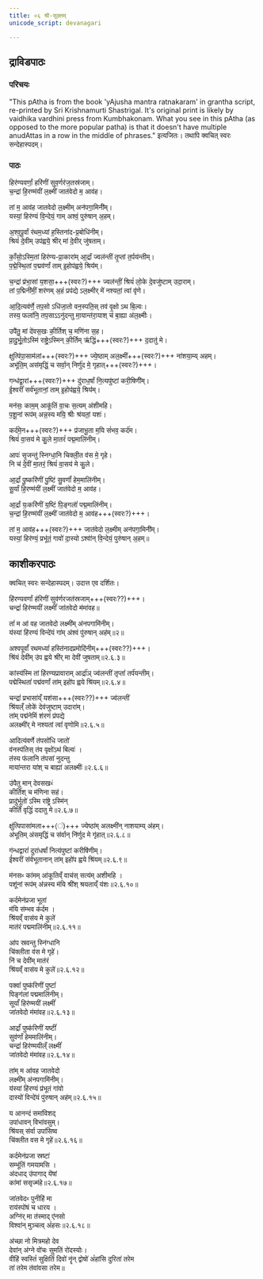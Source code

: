 ```yaml
---  
title: ०६ श्री-सूक्तम् 
unicode_script: devanagari

---
```


## द्राविडपाठः
### परिचयः
"This pAtha is from the book 'yAjusha mantra ratnakaram' in grantha script, re-printed by Sri Krishnamurti Shastrigal. It's original print is likely by vaidhika vardhini press from Kumbhakonam. What you see in this pAtha (as opposed to the more popular patha) is that it doesn't have multiple anudAttas in a row in the middle of phrases." इत्यजितः। तथापि क्वचित् स्वरः सन्देहास्पदम्।  

### पाठः
हिर॑ण्यवर्णां॒ हरि॑णीं सुव॒र्णर॑ज॒तस्र॑जाम्।  
च॒न्द्रां हि॒रण्म॑यीं ल॒क्ष्मीं जात॑वेदो म॒ आव॑ह।  

तां म॒ आव॑ह जातवेदो ल॒क्ष्मीम् अन॑पगा॒मिनी॑॑म्।  
यस्यां॒ हिर॑ण्यं वि॒न्देयं॒ गाम् अश्वं॒ पुरु॑षान् अ॒हम्।  

अ॒श्व॒पू॒र्वां र॑थम॒ध्यां ह॒स्तिना॑द-प्र॒बोधि॑नीम्।  
श्रियं॑ दे॒वीम् उप॑ह्वये॒ श्रीर् मा॑ दे॒वीर् जु॑षताम्।  

काँ॒सो॒ऽस्मि॒तां हिर॑ण्य-प्रा॒कारा॑म् आ॒र्द्रां ज्वल॑न्तीं तृ॒प्तां त॒र्पय॑न्तीम्।  
प॒द्मे॒स्थि॒तां प॒द्मव॑र्णां ताम् इ॒होप॑ह्वये॒ श्रिय॑॑म्।  

च॒न्द्रां प्र॑भा॒सां य॒शसा॒+++(स्वरः?)+++ ज्वल॑न्तीं॒ श्रियं॑ लो॒के दे॒वजु॑ष्टाम् उदा॒राम्।  
तां प॒द्मिनी॑मीं॒ शर॑णम् अ॒हं प्रप॑द्ये ऽल॒क्ष्मीर् मे॑ नश्यतां॒ त्वां वृ॑णे।  

आ॒दि॒त्यव॑र्णे॒ तप॒सो ऽधि॑जा॒तो वन॒स्पति॒स् तव॑ वृ॒क्षो ऽथ बि॒ल्वः।  
तस्य॒ फला॑नि॒ तप॒साऽऽनु॑दन्तु मा॒यान्त॑रा॒याश् च॑ बा॒ह्या अ॑ल॒क्ष्मीः।  

उपै॑तु॒ मां दे॑वस॒खः की॒र्तिश् च॒ मणि॑ना स॒ह।  
प्रा॒दु॒र्भू॒तोऽस्मि॑ राष्ट्रे॒ऽस्मिन् की॒र्तिम् ऋ॑द्धिं+++(स्वरः?)+++ द॒दातु॑ मे।  

क्षुत्पि॑पा॒साम॑लां+++(स्वरः?)+++ ज्ये॒ष्ठाम् अल॒क्ष्मीं+++(स्वरः?)+++ ना॑शया॒म्य् अहम्।  
अभू॑ति॒म् अस॑मृद्धिं॒ च सर्वा॒न् निर्णु॑द मे॒ गृहात्+++(स्वरः?)+++।  

गन्ध॑द्वा॒रां+++(स्वरः?)+++ दु॑राध॒र्षां नि॒त्यपु॑ष्टां करी॒षिणी॑॑म्।  
ई॒श्वरीं॑ सर्व॑भूतानां॒ ताम् इ॒होप॑ह्वये॒ श्रिय॑॑म्।  

मन॑सः॒ काम॒म् आकू॑तिं वा॒चः स॒त्यम् अ॑शीमहि।  
प॒शू॒नां रूप॑म् अन्न॒स्य मयि॒ श्रीः श्र॑यतां॒ यशः॑।  

कर्द॑मे॒न+++(स्वरः?)+++ प्र॑जाभू॒ता म॒यि सं॑भव॒ कर्द॑म।  
श्रियं॑ वा॒सय॑ मे कु॒ले मा॒तरं॑ पद्म॒मालि॑नीम्।  

आपः॑ सृ॒जन्तु॑ स्निग्धा॒नि चिक्ली॒त व॑स मे॒ गृहे।  
नि च॑ दे॒वीं मा॒तरं॒ श्रियं॑ वा॒सय॑ मे कु॒ले।  

आ॒र्द्रां पु॒ष्करि॑णीं पु॒ष्टिं सु॒वर्णां॑॑ हेम॒मालि॑नीम्।  
सू॒र्यां हि॒रण्म॑यीं ल॒क्ष्मीं जात॑वेदो म॒ आव॑ह।  

आ॒र्द्रां यः॒करि॑णीं य॒ष्टिं पि॒ङ्गलां॑॑ पद्म॒मालि॑नीम्।  
च॒न्द्रां हि॒रण्म॑यीं ल॒क्ष्मीं जात॑वेदो म॒ आव॑ह+++(स्वरः?)+++।  

तां म॒ आव॑ह+++(स्वरः?)+++ जात॑वेदो ल॒क्ष्मीम् अन॑पगा॒मिनी॑॑म्।  
यस्यां॒ हिर॑ण्यं॒ प्रभू॑तं॒ गावो॑ दा॒स्यो ऽश्वा॑॑न् वि॒न्देयं॒ पुरु॑षान् अ॒हम्॥

## काशीकरपाठः
क्वचित् स्वरः सन्देहास्पदम्। उदात्त एव दर्शितः।

हि॑रण्यवर्णां ह॑रिणीं सुव॑र्णरजत॑स्रजाम्+++(स्वरः??)+++।  
चन्द्रां॑ हिर॑ण्मयीं लक्ष्मीं॑ जा॑तवेदो म॑मा॑वह॥

तां॑ म आ॑ वह जातवेदो लक्ष्मी॑म् अ॑नपगामि॑नीम्।  
य॑स्यां हि॑रण्यं विन्दे॑यं गा॑म् अ॑श्वं पु॑रुषान् अह॑म्॥२॥

अश्वपूर्वां॑ रथमध्यां॑ हस्ति॑नादप्रमोदि॑नीम्+++(स्वरः??)+++।  
श्रि॑यं देवी॑म् उ॑प ह्वये श्री॑र् मा देवी॑ जुषताम्॥२.६.३॥

कांस्य॑स्मि तां हि॑रण्यप्रावाराम् आर्द्रा॑ञ् ज्व॑लन्तीं तृप्तां॑ तर्प॑यन्तीम्।  
पद्मेस्थितां॑ पद्म॑वर्णां ता॑म् इहो॑प ह्वये श्रि॑यम्॥२.६.४॥

चन्द्रां॑ प्रभासा॑य्ँ यश॑सा+++(स्वरः??)+++ ज्व॑लन्तीं  
श्रि॑यल्ँ लोके॑ देव॑जुष्टाम् उदारा॑म्।  
ता॑म् पद्म॑नेमिं श॑रणं प्र॑पद्ये  
अलक्ष्मी॑र् मे नश्यतां त्वां॑ वृणोमि॥२.६.५॥

आदित्य॑वर्णे त॑पसो॑धि जातो॑  
व॑नस्प॑तिस् त॑व वृक्षो॑ऽथ॑ बिल्वः॑ ।  
त॑स्य फ॑लानि त॑पसा॑ नुदन्तु  
माया॑न्तरा या॑श् च बाह्या॑ अलक्ष्मीः॑॥२.६.६॥

उ॑पैतु मान् देवसखᳲ॑  
कीर्ति॑श् च म॑णिना सह॑।  
प्रादु॑र्भूतो॑ ऽस्मि रा॑ष्ट्रे ऽस्मि॑न्  
कीर्तिं॑ वृद्धिं॑ ददातु मे॥२.६.७॥

क्षु॑त्पिपासा॑मला+++(ं)+++ ज्येष्ठा॑म् अलक्ष्मी॑न् नाशयाम्य् अ॑हम्।  
अ॑भूतिम् अ॑समृद्धिं च स॑र्वान् नि॑र्णुद मे गृ॑हात्॥२.६.८॥

ग॑न्धद्वारां॑ दुरा॑धर्षां नित्य॑पुष्टां करीषि॑णीम्।  
ई॑श्वरीं स॑र्वभूतानान् ता॑म् इहो॑प ह्वये श्रि॑यम्॥२.६.९॥

म॑नसᳲ का॑मम् आ॑कूतिव्ँ वाच॑स् सत्य॑म् अशीमहि ।  
पशू॑नां रूप॑म् अ॑न्नस्य म॑यि श्री॑श् श्रयताय्ँ य॑शः॥२.६.१०॥

कर्दमेन॑प्रजा भूता॑  
म॑यि स॑म्भव क॑र्दम ।  
श्रि॑यव्ँ वास॑य मे कुले॑  
मात॑रं पद्ममालि॑नीम्॥२.६.११॥

आ॑प स्रवन्तु स्नि॑ग्धानि  
चि॑क्लीता व॑स मे गृहे॑।  
नि॑ च देवी॑म् मात॑रं  
श्रि॑यव्ँ वास॑य मे कुले॑॥२.६.१२॥

पक्वां॑ पुष्क॑रिणीं पुष्टां॑  
पिङ्ग॑लां पद्ममालि॑नीम्।  
सूर्यां॑ हिर॑ण्मयीं लक्ष्मीं॑  
जा॑तवेदो म॑मा॑वह॥२.६.१३॥

आर्द्रां॑ पुष्क॑रिणीं यष्टीं॑  
सुव॑र्णां हेममालि॑नीम्।  
चन्द्रां॑ हिर॑ण्मयील्ँ लक्ष्मीं॑  
जा॑तवेदो म॑मा॑वह॥२.६.१४॥

ता॑म् म आ॑वह जातवेदो  
लक्ष्मी॑म् अ॑नपगामि॑नीम्।  
य॑स्यां हि॑रण्यं प्र॑भूतं गा॑वो  
दास्यो॑ विन्दे॑यं पु॑रुषान् अह॑म्॥२.६.१५॥

य आनन्दं समा॑विशद्  
उपा॑धावन् विभा॑वसुम्।  
श्रि॑यस् स॑र्वा उपा॑सिष्व  
चि॑क्लीत वस मे गृहे॑॥२.६.१६॥

कर्दमेन॑प्रजा स्रष्टा॑  
सम्भू॑तिं गमयामसि ।  
अ॑दधाद् उ॑पागाद् ये॑षां  
का॑मां ससृज्म॑हे॥२.६.१७॥

जा॑तवेदᳲ पुनीहि॑ मा  
राय॑स्पो॑षं च धारय ।  
अग्नि॑र् मा त॑स्माद् ए॑नसो  
विश्वा॑न् मुञ्चत्व् अं॑हसः॥२.६.१८॥

अ॑च्छा नो मित्रमहो देव  
देवा॑न् अ॑ग्ने वो॑चः सुमतिं रो॑दस्योः।  
वीहि॑ स्वस्तिं॑ सुक्षितिं॑ दिवो॑ नॄ॑न् द्वोषो॑ अं॑हांसि दुरिता॑ तरेम  
ता॑ तरेम त॑वा॑वसा तरेम॥


